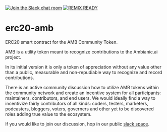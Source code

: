 [![Join the Slack chat room](https://img.shields.io/badge/Slack-Join%20the%20chat%20room-blue)](https://join.slack.com/t/ambianicai/shared_invite/zt-eosk4tv5-~GR3Sm7ccGbv1R7IEpk7OQ)
[![REMIX READY](https://img.shields.io/badge/REMIX%20READY-Open%20in%20ETH%20Remix%20IDE-brightgreen)](https://remix.ethereum.org/)


# erc20-amb
ERC20 smart contract for the AMB Community Token.

AMB is a utility token meant to recognize contributions to the Ambianic.ai project.

In its initial version it is only a token of appreciation without any value other than a public, measurable and non-repudiable way to recognize and record contributions.

There is an active community discussion how to utilize AMB tokens within the community network and create an incentive system for all participants: maintainers, contributors, and end users. We would ideally find a way to incentivize fairly contributors of all kinds: coders, testers, marketers, podcasters, bloggers, voters, governers and other yet to be discovered roles adding true value to the ecosystem.

If you would like to join our discussion, hop in our public [slack space](https://ambianicai.slack.com/join/shared_invite/zt-eosk4tv5-~GR3Sm7ccGbv1R7IEpk7OQ#/).

